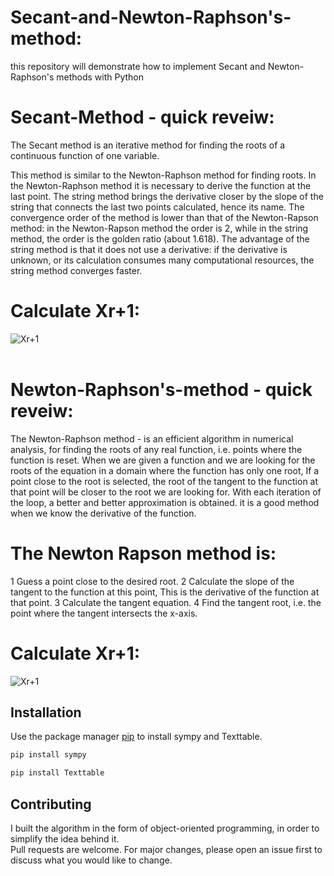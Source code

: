 # Secant-and-Newton-Raphson's-method:
this repository will demonstrate how to implement Secant and Newton-Raphson's methods with Python

# Secant-Method - quick reveiw:
The Secant method is an iterative method for finding the roots of a continuous function of one variable.

This method is similar to the Newton-Raphson method for finding roots. In the Newton-Raphson method it is necessary to derive the function at the last point. The string method brings the derivative closer by the slope of the string that connects the last two points calculated, hence its name. The convergence order of the method is lower than that of the Newton-Rapson method: in the Newton-Rapson method the order is 2, while in the string method, the order is the golden ratio (about 1.618). The advantage of the string method is that it does not use a derivative: if the derivative is unknown, or its calculation consumes many computational resources, the string method converges faster.

# Calculate Xr+1:</br>
![Xr+1](https://i.ibb.co/D1J6p4q/secant.jpg)
</br></br>


# Newton-Raphson's-method - quick reveiw:
The Newton-Raphson method - is an efficient algorithm in numerical analysis, for finding the roots of any real function, i.e. points where the function is reset.
When we are given a function and we are looking for the roots of the equation in a domain where the function has only one root,
If a point close to the root is selected, the root of the tangent to the function at that point will be closer to the root we are looking for.
With each iteration of the loop, a better and better approximation is obtained.
it is a good method when we know the derivative of the function.

# The Newton Rapson method is:
1 Guess a point close to the desired root.
2 Calculate the slope of the tangent to the function at this point,
  This is the derivative of the function at that point.
3 Calculate the tangent equation.
4 Find the tangent root, i.e. the point where the tangent intersects the x-axis.

# Calculate Xr+1:</br>
![Xr+1](https://i.ibb.co/zrQw6kC/new.jpg)



## Installation

Use the package manager [pip](https://pip.pypa.io/en/stable/) to install sympy and Texttable.

```bash
pip install sympy
```

```bash
pip install Texttable
```

## Contributing
I built the algorithm in the form of object-oriented programming, in order to simplify the idea behind it. <br/>
Pull requests are welcome. For major changes, please open an issue first to discuss what you would like to change.

